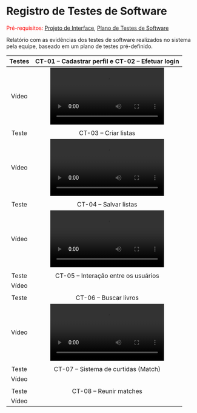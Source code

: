 # Registro de Testes de Software

<span style="color:red">Pré-requisitos: <a href="3-Projeto de Interface.md"> Projeto de Interface</a></span>, <a href="8-Plano de Testes de Software.md"> Plano de Testes de Software</a>

Relatório com as evidências dos testes de software realizados no sistema pela equipe, baseado em um plano de testes pré-definido.

| Testes 	| CT-01 – Cadastrar perfil e CT-02 – Efetuar login	|
|:---:	|:---:	|
|	Vídeo 	| <video src="https://user-images.githubusercontent.com/81396458/167744526-c554da2e-b6f0-4b64-8834-175ce31cc208.mp4"> |
|  	|  	|
| Teste 	| CT-03 – Criar listas	|
|	Vídeo 	| <video src="https://user-images.githubusercontent.com/81396458/173166243-2e3a9761-8a07-49c3-9b00-c3d60b2cdcfd.mp4"> |
|  	|  	|
| Teste 	| CT-04 – Salvar listas	|
|	Vídeo 	| <video src="https://user-images.githubusercontent.com/81396458/173166306-35c033c3-f72e-47a6-8a00-36ef88faf6f6.mp4"> |
|  	|  	|
| Teste 	| CT-05 – Interação entre os usuários	|
|	Vídeo 	|  |
|  	|  	|
| Teste 	| CT-06 – Buscar livros	|
|	Vídeo 	| <video src="https://user-images.githubusercontent.com/81396458/167744940-606c995f-47b3-4ebd-8086-d1ddc04e76f7.mp4"> |
|  	|  	|
| Teste 	| CT-07 – Sistema de curtidas (Match)	|
|	Vídeo 	|  |
|  	|  	|
| Teste 	| CT-08 – Reunir matches	|
|	Vídeo 	| |
